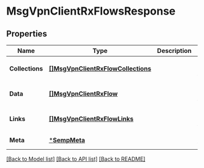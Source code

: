 # MsgVpnClientRxFlowsResponse

## Properties
Name | Type | Description | Notes
------------ | ------------- | ------------- | -------------
**Collections** | [**[]MsgVpnClientRxFlowCollections**](MsgVpnClientRxFlowCollections.md) |  | [optional] [default to null]
**Data** | [**[]MsgVpnClientRxFlow**](MsgVpnClientRxFlow.md) |  | [optional] [default to null]
**Links** | [**[]MsgVpnClientRxFlowLinks**](MsgVpnClientRxFlowLinks.md) |  | [optional] [default to null]
**Meta** | [***SempMeta**](SempMeta.md) |  | [default to null]

[[Back to Model list]](../README.md#documentation-for-models) [[Back to API list]](../README.md#documentation-for-api-endpoints) [[Back to README]](../README.md)

